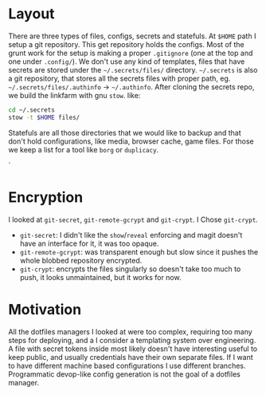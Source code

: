 # Layout

There are three types of files, configs, secrets and statefuls.
At `$HOME` path I setup a git repository. This get repository holds the configs. Most of the grunt work for the setup is making a proper `.gitignore` (one at the top and one under `.config/`).
We don't use any kind of templates, files that have secrets are stored under the `~/.secrets/files/` directory. `~/.secrets` is also a git repository, that stores all the secrets files with proper path, eg. `~/.secrets/files/.authinfo` -> `~/.authinfo`. After cloning the secrets repo, we build the linkfarm with gnu `stow`. like:

```bash
cd ~/.secrets
stow -t $HOME files/
```

Statefuls are all those directories that we would like to backup and that don't hold configurations, like media, browser cache, game files. For those we keep a list for a tool like `borg` or `duplicacy`.

`

# Encryption

I looked at `git-secret`, `git-remote-gcrypt` and `git-crypt`. I Chose `git-crypt`.

- `git-secret`: I didn't like the `show`/`reveal` enforcing and magit doesn't have an interface for it, it was too opaque.
- `git-remote-gcrypt`: was transparent enough but slow since it pushes the whole blobbed repository encrypted.
- `git-crypt`: encrypts the files singularly so doesn't take too much to push, it looks unmaintained, but it works for now.

# Motivation

All the dotfiles managers I looked at were too complex, requiring too many steps for deploying, and a I consider a templating system over engineering.
A file with secret tokens inside most likely doesn't have interesting useful to keep public, and usually credentials have their own separate files.
If I want to have different machine based configurations I use different branches. Programmatic devop-like config generation is not the goal of a dotfiles manager.
